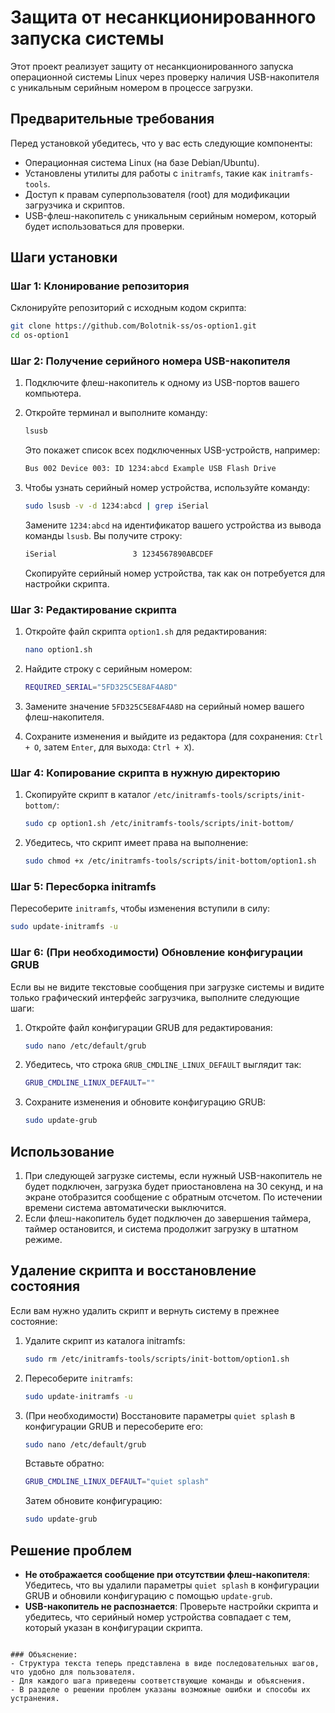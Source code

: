 # Защита от несанкционированного запуска системы

Этот проект реализует защиту от несанкционированного запуска операционной системы Linux через проверку наличия USB-накопителя с уникальным серийным номером в процессе загрузки.

## Предварительные требования

Перед установкой убедитесь, что у вас есть следующие компоненты:

- Операционная система Linux (на базе Debian/Ubuntu).
- Установлены утилиты для работы с `initramfs`, такие как `initramfs-tools`.
- Доступ к правам суперпользователя (root) для модификации загрузчика и скриптов.
- USB-флеш-накопитель с уникальным серийным номером, который будет использоваться для проверки.

## Шаги установки

### Шаг 1: Клонирование репозитория

Склонируйте репозиторий с исходным кодом скрипта:

```bash
git clone https://github.com/Bolotnik-ss/os-option1.git
cd os-option1
```

### Шаг 2: Получение серийного номера USB-накопителя

1. Подключите флеш-накопитель к одному из USB-портов вашего компьютера.
2. Откройте терминал и выполните команду:
   
   ```bash
   lsusb
   ```
   Это покажет список всех подключенных USB-устройств, например:

   ```bash
   Bus 002 Device 003: ID 1234:abcd Example USB Flash Drive
   ```

3. Чтобы узнать серийный номер устройства, используйте команду:

   ```bash
   sudo lsusb -v -d 1234:abcd | grep iSerial
   ```

   Замените `1234:abcd` на идентификатор вашего устройства из вывода команды `lsusb`. Вы получите строку:

   ```bash
   iSerial                 3 1234567890ABCDEF
   ```

   Скопируйте серийный номер устройства, так как он потребуется для настройки скрипта.

### Шаг 3: Редактирование скрипта

1. Откройте файл скрипта `option1.sh` для редактирования:

   ```bash
   nano option1.sh
   ```

2. Найдите строку с серийным номером:

   ```bash
   REQUIRED_SERIAL="5FD325C5E8AF4A8D"
   ```

3. Замените значение `5FD325C5E8AF4A8D` на серийный номер вашего флеш-накопителя.

4. Сохраните изменения и выйдите из редактора (для сохранения: `Ctrl + O`, затем `Enter`, для выхода: `Ctrl + X`).

### Шаг 4: Копирование скрипта в нужную директорию

1. Скопируйте скрипт в каталог `/etc/initramfs-tools/scripts/init-bottom/`:

   ```bash
   sudo cp option1.sh /etc/initramfs-tools/scripts/init-bottom/
   ```

2. Убедитесь, что скрипт имеет права на выполнение:

   ```bash
   sudo chmod +x /etc/initramfs-tools/scripts/init-bottom/option1.sh
   ```

### Шаг 5: Пересборка initramfs

Пересоберите `initramfs`, чтобы изменения вступили в силу:

```bash
sudo update-initramfs -u
```

### Шаг 6: (При необходимости) Обновление конфигурации GRUB

Если вы не видите текстовые сообщения при загрузке системы и видите только графический интерфейс загрузчика, выполните следующие шаги:

1. Откройте файл конфигурации GRUB для редактирования:

   ```bash
   sudo nano /etc/default/grub
   ```

2. Убедитесь, что строка `GRUB_CMDLINE_LINUX_DEFAULT` выглядит так:

   ```bash
   GRUB_CMDLINE_LINUX_DEFAULT=""
   ```

3. Сохраните изменения и обновите конфигурацию GRUB:

   ```bash
   sudo update-grub
   ```

## Использование

1. При следующей загрузке системы, если нужный USB-накопитель не будет подключен, загрузка будет приостановлена на 30 секунд, и на экране отобразится сообщение с обратным отсчетом. По истечении времени система автоматически выключится.
2. Если флеш-накопитель будет подключен до завершения таймера, таймер остановится, и система продолжит загрузку в штатном режиме.

## Удаление скрипта и восстановление состояния

Если вам нужно удалить скрипт и вернуть систему в прежнее состояние:

1. Удалите скрипт из каталога initramfs:

   ```bash
   sudo rm /etc/initramfs-tools/scripts/init-bottom/option1.sh
   ```

2. Пересоберите `initramfs`:

   ```bash
   sudo update-initramfs -u
   ```

3. (При необходимости) Восстановите параметры `quiet splash` в конфигурации GRUB и пересоберите его:

   ```bash
   sudo nano /etc/default/grub
   ```

   Вставьте обратно:

   ```bash
   GRUB_CMDLINE_LINUX_DEFAULT="quiet splash"
   ```

   Затем обновите конфигурацию:

   ```bash
   sudo update-grub
   ```

## Решение проблем

- **Не отображается сообщение при отсутствии флеш-накопителя**: Убедитесь, что вы удалили параметры `quiet splash` в конфигурации GRUB и обновили конфигурацию с помощью `update-grub`.
- **USB-накопитель не распознается**: Проверьте настройки скрипта и убедитесь, что серийный номер устройства совпадает с тем, который указан в конфигурации скрипта.
```

### Объяснение:
- Структура текста теперь представлена в виде последовательных шагов, что удобно для пользователя.
- Для каждого шага приведены соответствующие команды и объяснения.
- В разделе о решении проблем указаны возможные ошибки и способы их устранения.


